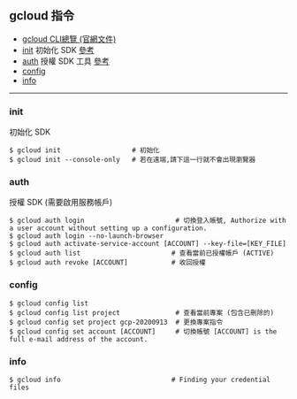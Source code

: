 ## gcloud 指令
* [gcloud CLI總覽 (官網文件)](https://cloud.google.com/sdk/gcloud/)
* [init](#init) 初始化 SDK    [參考](https://cloud.google.com/sdk/docs/initializing)
* [auth](#auth) 授權 SDK 工具 [參考](https://cloud.google.com/sdk/docs/authorizing)
* [config](#config)
* [info](#info)

--------------------------------
### init
初始化 SDK
```
$ gcloud init                  # 初始化
$ gcloud init --console-only   # 若在遠端,請下這一行就不會出現瀏覽器
```

### auth
授權 SDK (需要啟用服務帳戶)
```
$ gcloud auth login                       # 切換登入帳號, Authorize with a user account without setting up a configuration.
$ gcloud auth login --no-launch-browser   
$ gcloud auth activate-service-account [ACCOUNT] --key-file=[KEY_FILE]
$ gcloud auth list                       # 查看當前已授權帳戶 (ACTIVE) 
$ gcloud auth revoke [ACCOUNT]           # 收回授權
```

### config
```
$ gcloud config list
$ gcloud config list project              # 查看當前專案 (包含已刪除的)
$ gcloud config set project gcp-20200913  # 更換專案指令
$ gcloud config set account [ACCOUNT]     # 切換帳號 [ACCOUNT] is the full e-mail address of the account.
```

### info
```
$ gcloud info                            # Finding your credential files
```
